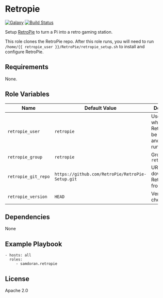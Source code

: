 Retropie
=========
[![Galaxy](https://img.shields.io/badge/galaxy-samdoran.retropie-blue.svg?style=flat)](https://galaxy.ansible.com/samdoran/retropie)
[![Build Status](https://travis-ci.org/samdoran/ansible-role-retropie.svg?branch=master)](https://travis-ci.org/samdoran/ansible-role-retropie)

Setup [RetroPie](https://retropie.org.uk) to turn a Pi into a retro gaming station.

This role clones the RetroPie repo. After this role runs, you will need to run `/home/{{ retropie_user }}/RetroPie/retropie_setup.sh` to install and configure RetroPie.

Requirements
------------

None.

Role Variables
--------------

| Name              | Default Value       | Description          |
|-------------------|---------------------|----------------------|
| `retropie_user` | `retropie` | User account where RetroPie will be cloned and that will run RetroPie. |
| `retropie_group` | `retropie` | Group for `retropie_user` |
| `retropie_git_repo` | `https://github.com/RetroPie/RetroPie-Setup.git` | URL to download RetroPie from. |
| `retropie_version` | `HEAD` | Version to checkout |


Dependencies
------------

None

Example Playbook
----------------

    - hosts: all
      roles:
         - samdoran.retropie

License
-------

Apache 2.0
